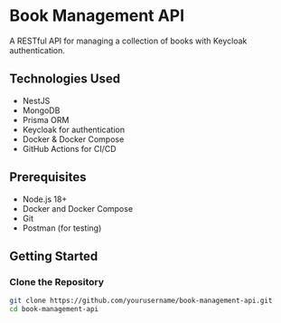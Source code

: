 # Book Management API

A RESTful API for managing a collection of books with Keycloak authentication.

## Technologies Used

- NestJS
- MongoDB
- Prisma ORM
- Keycloak for authentication
- Docker & Docker Compose
- GitHub Actions for CI/CD

## Prerequisites

- Node.js 18+
- Docker and Docker Compose
- Git
- Postman (for testing)

## Getting Started

### Clone the Repository

```bash
git clone https://github.com/yourusername/book-management-api.git
cd book-management-api